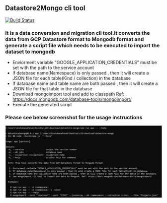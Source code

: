## Datastore2Mongo cli tool
[![Build Status](https://travis-ci.org/joemccann/dillinger.svg?branch=master)](https://travis-ci.org/joemccann/dillinger)
###  It is a data conversion and migration cli tool.It converts the data from GCP Datastore format to Mongodb format and generate a script file which needs to be executed to import the dataset to mongodb
   - Enviorment variable "GOOGLE_APPLICATION_CREDENTIALS" must be set with the path to the service account
   - If database name(Namespace) is only passed , then it will create a JSON file for each table(Kind / collection) in the database
   - If database name and table name are both passed , then it will create a JSON file for that table in the database
   - Download mongoimport tool and  add to classpath Ref: https://docs.mongodb.com/database-tools/mongoimport/ 
   - Execute the generated script


   
 ### Please see below screenshot for the usage instructions   

![Alt text](https://github.com/anshubana/datastore2mongo/blob/main/screenshots/screenshot1.PNG?raw=true "Title")



